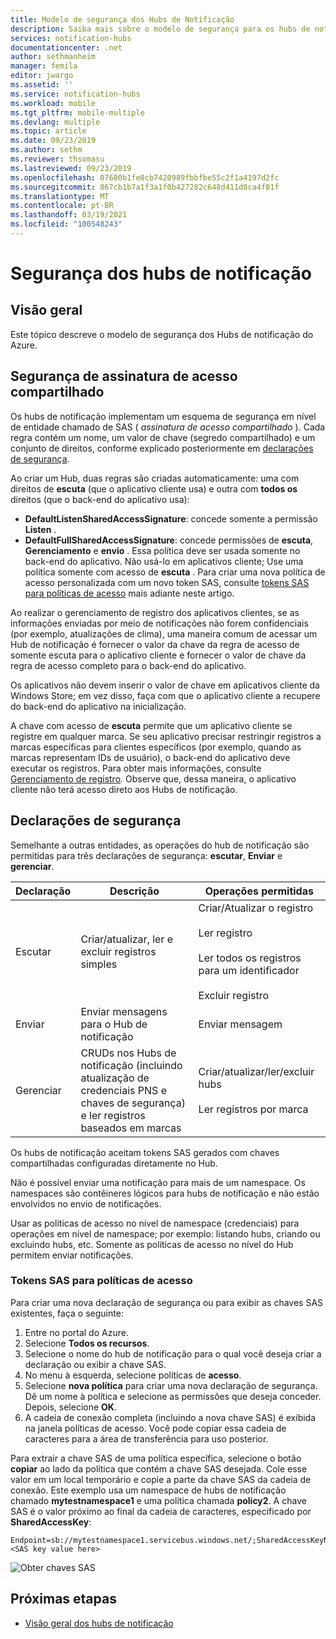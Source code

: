 ```yaml
---
title: Modelo de segurança dos Hubs de Notificação
description: Saiba mais sobre o modelo de segurança para os hubs de notificação do Azure.
services: notification-hubs
documentationcenter: .net
author: sethmanheim
manager: femila
editor: jwargo
ms.assetid: ''
ms.service: notification-hubs
ms.workload: mobile
ms.tgt_pltfrm: mobile-multiple
ms.devlang: multiple
ms.topic: article
ms.date: 09/23/2019
ms.author: sethm
ms.reviewer: thsomasu
ms.lastreviewed: 09/23/2019
ms.openlocfilehash: 07600b1fe0cb7420989fbbfbe55c2f1a4197d2fc
ms.sourcegitcommit: 867cb1b7a1f3a1f0b427282c648d411d0ca4f81f
ms.translationtype: MT
ms.contentlocale: pt-BR
ms.lasthandoff: 03/19/2021
ms.locfileid: "100548243"
---
```

# <a name="notification-hubs-security"></a>Segurança dos hubs de notificação

## <a name="overview"></a>Visão geral

Este tópico descreve o modelo de segurança dos Hubs de notificação do Azure.

## <a name="shared-access-signature-security"></a>Segurança de assinatura de acesso compartilhado

Os hubs de notificação implementam um esquema de segurança em nível de entidade chamado de SAS ( *assinatura de acesso compartilhado* ). Cada regra contém um nome, um valor de chave (segredo compartilhado) e um conjunto de direitos, conforme explicado posteriormente em [declarações de segurança](#security-claims). 

Ao criar um Hub, duas regras são criadas automaticamente: uma com direitos de **escuta** (que o aplicativo cliente usa) e outra com **todos os** direitos (que o back-end do aplicativo usa):

- **DefaultListenSharedAccessSignature**: concede somente a permissão **Listen** .
- **DefaultFullSharedAccessSignature**: concede permissões de **escuta**, **Gerenciamento** e **envio** . Essa política deve ser usada somente no back-end do aplicativo. Não usá-lo em aplicativos cliente; Use uma política somente com acesso de **escuta** . Para criar uma nova política de acesso personalizada com um novo token SAS, consulte [tokens SAS para políticas de acesso](#sas-tokens-for-access-policies) mais adiante neste artigo.

Ao realizar o gerenciamento de registro dos aplicativos clientes, se as informações enviadas por meio de notificações não forem confidenciais (por exemplo, atualizações de clima), uma maneira comum de acessar um Hub de notificação é fornecer o valor da chave da regra de acesso de somente escuta para o aplicativo cliente e fornecer o valor de chave da regra de acesso completo para o back-end do aplicativo.

Os aplicativos não devem inserir o valor de chave em aplicativos cliente da Windows Store; em vez disso, faça com que o aplicativo cliente a recupere do back-end do aplicativo na inicialização.

A chave com acesso de **escuta** permite que um aplicativo cliente se registre em qualquer marca. Se seu aplicativo precisar restringir registros a marcas específicas para clientes específicos (por exemplo, quando as marcas representam IDs de usuário), o back-end do aplicativo deve executar os registros. Para obter mais informações, consulte [Gerenciamento de registro](notification-hubs-push-notification-registration-management.md). Observe que, dessa maneira, o aplicativo cliente não terá acesso direto aos Hubs de notificação.

## <a name="security-claims"></a>Declarações de segurança

Semelhante a outras entidades, as operações do hub de notificação são permitidas para três declarações de segurança: **escutar**, **Enviar** e **gerenciar**.

| Declaração   | Descrição                                          | Operações permitidas |
| ------- | ---------------------------------------------------- | ------------------ |
| Escutar  | Criar/atualizar, ler e excluir registros simples | Criar/Atualizar o registro<br><br>Ler registro<br><br>Ler todos os registros para um identificador<br><br>Excluir registro |
| Enviar    | Enviar mensagens para o Hub de notificação                | Enviar mensagem |
| Gerenciar  | CRUDs nos Hubs de notificação (incluindo atualização de credenciais PNS e chaves de segurança) e ler registros baseados em marcas |Criar/atualizar/ler/excluir hubs<br><br>Ler registros por marca |

Os hubs de notificação aceitam tokens SAS gerados com chaves compartilhadas configuradas diretamente no Hub.

Não é possível enviar uma notificação para mais de um namespace. Os namespaces são contêineres lógicos para hubs de notificação e não estão envolvidos no envio de notificações.

Usar as políticas de acesso no nível de namespace (credenciais) para operações em nível de namespace; por exemplo: listando hubs, criando ou excluindo hubs, etc. Somente as políticas de acesso no nível do Hub permitem enviar notificações.

### <a name="sas-tokens-for-access-policies"></a>Tokens SAS para políticas de acesso

Para criar uma nova declaração de segurança ou para exibir as chaves SAS existentes, faça o seguinte:

1. Entre no portal do Azure.
2. Selecione **Todos os recursos**.
3. Selecione o nome do hub de notificação para o qual você deseja criar a declaração ou exibir a chave SAS.
4. No menu à esquerda, selecione políticas de **acesso**.
5. Selecione **nova política** para criar uma nova declaração de segurança. Dê um nome à política e selecione as permissões que deseja conceder. Depois, selecione **OK**.
6. A cadeia de conexão completa (incluindo a nova chave SAS) é exibida na janela políticas de acesso. Você pode copiar essa cadeia de caracteres para a área de transferência para uso posterior.

Para extrair a chave SAS de uma política específica, selecione o botão **copiar** ao lado da política que contém a chave SAS desejada. Cole esse valor em um local temporário e copie a parte da chave SAS da cadeia de conexão. Este exemplo usa um namespace de hubs de notificação chamado **mytestnamespace1** e uma política chamada **policy2**. A chave SAS é o valor próximo ao final da cadeia de caracteres, especificado por **SharedAccessKey**:

```shell
Endpoint=sb://mytestnamespace1.servicebus.windows.net/;SharedAccessKeyName=policy2;SharedAccessKey=<SAS key value here>
```

![Obter chaves SAS](media/notification-hubs-push-notification-security/access1.png)

## <a name="next-steps"></a>Próximas etapas

- [Visão geral dos hubs de notificação](notification-hubs-push-notification-overview.md)
